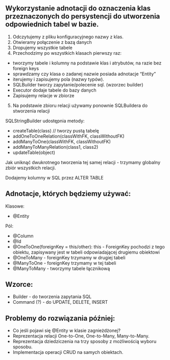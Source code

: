 ## Wykorzystanie adnotacji do oznaczenia klas przeznaczonych do persystencji do utworzenia odpowiednich tabel w bazie.

1. Odczytujemy z pliku konfiguracyjnego nazwy z klas.
2. Otwieramy połączenie z bazą danych
3. Dropujemy wszystkie tabele
4. Przechodzimy po wszystkich klasach pierwszy raz:
 - tworzymy tabele i kolumny na podstawie klas i atrybutów, na razie bez foreign keys
 - sprawdzamy czy klasa o zadanej nazwie posiada adnotacje “Entity”
 - iterujemy i zapisujemy pola (nazwy typów).
 - SQLBuilder tworzy zapytanie/polecenie sql. (wzorzec builder)
 - Executor dodaje tabele do bazy danych
 - Zapisujemy relacje w zbiorze
5. Na podstawie zbioru relacji używamy ponownie SQLBuildera do stworzenia relacji

SQLStringBuilder udostępnia metody:
- createTable(class) // tworzy pustą tabelę
- addOneToOneRelation(classWithFK, classWithoutFK)
- addManyToOne(classWithFK, classWithoutFK)
- addManyToManyRelation(class1, class2)
- updateTable(object)

Jak uniknąć dwukrotnego tworzenia tej samej relacji - trzymamy globalny zbiór wszystkich relacji.

Dodajemy kolumny w SQL przez ALTER TABLE

## Adnotacje, których będziemy używać:
Klasowe:
- @Entity
 
Pól:
- @Column
- @Id
- @OneToOne(foreignKey = this/other): this - ForeignKey pochodzi z tego obiektu, zapisywany jest w tabeli odpowiadającej drugiemu obiektowi
- @OneToMany - foreignKey trzymamy w drugiej tabeli
- @ManyToOne - foreignKey trzymamy w tej tabeli
- @ManyToMany - tworzymy tabele łącznikową

## Wzorce:
- Builder - do tworzenia zapytania SQL
- Command (?) - do UPDATE, DELETE, INSERT

## Problemy do rozwiązania później:
- Co jeśli pojawi się @Entity w klasie zagnieżdżonej?
- Reprezentacja relacji One-to-One, One-to-Many, Many-to-Many.
- Reprezentacja dziedziczenia na trzy sposoby z możliwością wyboru sposobu.
- Implementacja operacji CRUD na samych obiektach.
